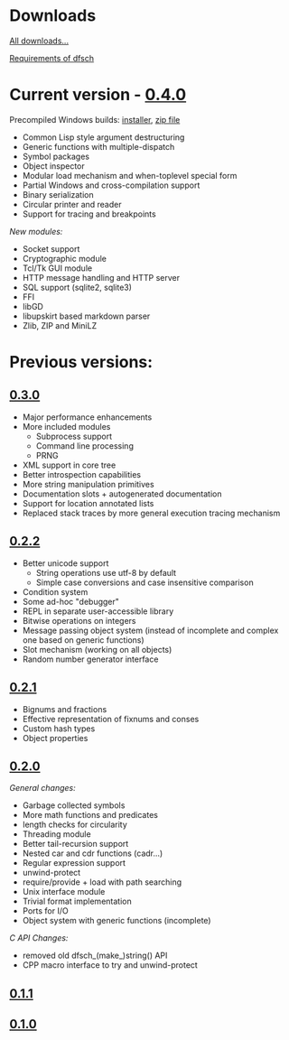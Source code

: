 # Downloads

[All downloads...](files.html)

[Requirements of dfsch](requirements.html)

# Current version - [0.4.0](files/dfsch-0.4.0.tar.gz)

Precompiled Windows builds: [installer](files/dfsch-0.4.0.exe), [zip file](files/dfsch-0.4.0.zip)

 * Common Lisp style argument destructuring
 * Generic functions with multiple-dispatch
 * Symbol packages
 * Object inspector
 * Modular load mechanism and when-toplevel special form
 * Partial Windows and cross-compilation support
 * Binary serialization
 * Circular printer and reader
 * Support for tracing and breakpoints

*New modules:*

 * Socket support
 * Cryptographic module
 * Tcl/Tk GUI module
 * HTTP message handling and HTTP server
 * SQL support (sqlite2, sqlite3)
 * FFI
 * libGD
 * libupskirt based markdown parser
 * Zlib, ZIP and MiniLZ

# Previous versions:

## [0.3.0](files/dfsch-0.3.0.tar.gz)

 * Major performance enhancements
 * More included modules
   - Subprocess support
   - Command line processing
   - PRNG
 * XML support in core tree
 * Better introspection capabilities
 * More string manipulation primitives
 * Documentation slots + autogenerated documentation
 * Support for location annotated lists
 * Replaced stack traces by more general execution tracing mechanism

## [0.2.2](files/dfsch-0.2.2.tar.gz)

 * Better unicode support
   - String operations use utf-8 by default
   - Simple case conversions and case insensitive comparison
 * Condition system
 * Some ad-hoc "debugger"
 * REPL in separate user-accessible library
 * Bitwise operations on integers
 * Message passing object system (instead of incomplete and
 complex one based on generic functions)
 * Slot mechanism (working on all objects)
 * Random number generator interface

## [0.2.1](files/dfsch-0.2.1.tar.gz)

 * Bignums and fractions
 * Effective representation of fixnums and conses
 * Custom hash types
 * Object properties

## [0.2.0](files/dfsch-0.2.0.tar.gz)

*General changes:*

 * Garbage collected symbols
 * More math functions and predicates
 * length checks for circularity
 * Threading module
 * Better tail-recursion support
 * Nested car and cdr functions (cadr...)
 * Regular expression support
 * unwind-protect
 * require/provide + load with path searching
 * Unix interface module
 * Trivial format implementation
 * Ports for I/O
 * Object system with generic functions (incomplete)

*C API Changes:*
      
 * removed old dfsch_(make_)string() API
 * CPP macro interface to try and unwind-protect

## [0.1.1](files/dfsch-0.1.1.tar.gz)
## [0.1.0](files/dfsch-0.1.0.tar.gz)
